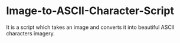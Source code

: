 # Image-to-ASCII-Character-Script
It is a script which takes an image and converts it into beautiful ASCII characters imagery. 
